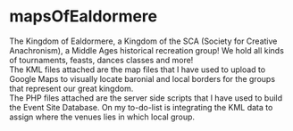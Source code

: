 # mapsOfEaldormere
The Kingdom of Ealdormere, a Kingdom of the SCA (Society for Creative Anachronism), a Middle Ages historical recreation group! We hold all kinds of tournaments, feasts, dances classes and more!
<br />The KML files attached are the map files that I have used to upload to Google Maps to visually locate baronial and local borders for the groups that represent our great kingdom.
<br />The PHP files attached are the server side scripts that I have used to build the Event Site Database.  On my to-do-list is integrating the KML data to assign where the venues lies in which local group. 
